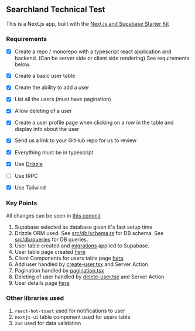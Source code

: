 ## Searchland Technical Test

This is a Next.js app, built with the [Next.js and Supabase Starter Kit](https://supabase.com/docs/guides/getting-started/quickstarts/nextjs)

### Requirements
- [x] Create a repo / monorepo with a typescript react application and backend. (Can be server side or client side rendering) See requirements below.
- [x] Create a basic user table
- [x] Create the ability to add a user
- [x] List all the users (must have pagination)
- [x] Allow deleting of a user
- [x] Create a user profile page when clicking on a row in the table and display info about the user
- [x] Send us a link to your GitHub repo for us to review
- [x] Everything must be in typescript
- [x] Use [Drizzle](https://orm.drizzle.team/)
- [ ] Use tRPC
- [x] Use Tailwind


### Key Points

All changes can be seen in [this commit](https://github.com/stephenrhughes/searchland-test/commit/0413a4acb8fe19dd77b66ce6f7f5ef4e18c6537e) 

1. Supabase selected as database given it's fast setup time
2. Drizzle ORM used. See [src/db/schema.ts](./src/db/schema.ts) for DB schema.
See [src/db/queries](./src/db//queries/) for DB queries.
3. User table created and [migrations](./supabase/migrations/) applied to Supabase.
4. User table page created [here](./app/users/page.tsx)
5. Client Components for users table page [here](./components/users/)
6. Add user handled by [create-user.tsx](./components/users/create-user.tsx) and Server Action
7. Pagination handled by [pagination.tsx](./components/ui/pagination.tsx)
8. Deleting of user handled by [delete-user.tsx](./components/users/delete-user.tsx) and Server Action
9. User details page [here](./app/users/[id]/page.tsx)

### Other libraries used

1. `react-hot-toast` used for notifications to user
2. `nextjs-ui` table component used for users table
3. `zod` used for data validation
